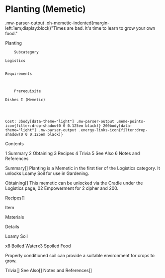 # Planting (Memetic)

.mw-parser-output .oh-memetic-indented{margin-left:1em;display:block}"Times are bad. It's time to learn to grow your own food."

Planting


	
		
		
	
	



	
		Subcategory
	
	Logistics


	Requirements


	
		Prerequisite
	
	Dishes I (Memetic)



	
	Cost: 3body[data-theme="light"] .mw-parser-output .meme-points-icon{filter:drop-shadow(0 0 0.125em black)} 200body[data-theme="light"] .mw-parser-output .energy-links-icon{filter:drop-shadow(0 0 0.125em black)}





Contents

1 Summary
2 Obtaining
3 Recipes
4 Trivia
5 See Also
6 Notes and References



Summary[]
Planting is a Memetic in the first tier of the Logistics category. It unlocks Loamy Soil for use in Gardening.

Obtaining[]
This memetic can be unlocked via the Cradle under the Logistics page, 02 Empowerment for 2 cipher and  200.

Recipes[]


Item

Materials

Details


Loamy Soil

x8 Boiled Waterx3 Spoiled Food

Properly conditioned soil can provide a suitable environment for crops to grow.


Trivia[]
See Also[]
Notes and References[]
